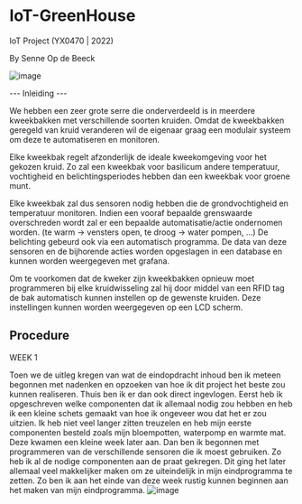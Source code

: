 # IoT-GreenHouse

IoT Project (YX0470 | 2022)

By Senne Op de Beeck


![image](https://user-images.githubusercontent.com/100275526/170331411-17dd8027-8da9-4aaa-ac04-cb6da7a69829.png)


--- Inleiding ---

We hebben een zeer grote serre die onderverdeeld is in meerdere kweekbakken met verschillende soorten kruiden. Omdat de kweekbakken geregeld van kruid veranderen wil de eigenaar graag een modulair systeem om deze te automatiseren en monitoren.

Elke kweekbak regelt afzonderlijk de ideale kweekomgeving voor het gekozen kruid. Zo zal een kweekbak voor basilicum andere temperatuur, vochtigheid en belichtingsperiodes hebben dan een kweekbak voor groene munt. 

Elke kweekbak zal dus sensoren nodig hebben die de grondvochtigheid en temperatuur monitoren. Indien een vooraf bepaalde grenswaarde overschreden wordt zal er een bepaalde automatisatie/actie ondernomen worden. (te warm -> vensters open, te droog -> water pompen, ...)  De belichting gebeurd ook via een automatisch programma. 
De data van deze sensoren en de bijhorende acties worden opgeslagen in een database en kunnen 
worden weergegeven met grafana. 

Om te voorkomen dat de kweker zijn kweekbakken opnieuw moet programmeren bij elke kruidwisseling zal hij door middel van een RFID tag de bak automatisch kunnen instellen op de gewenste kruiden. Deze instellingen kunnen worden weergegeven op een LCD scherm.


Procedure
-----------------------------------------------------------------------------------------------------------------------------------------------------------------------
WEEK 1

Toen we de uitleg kregen van wat de eindopdracht inhoud ben ik meteen begonnen met nadenken en opzoeken van hoe ik dit project het beste zou kunnen realiseren. Thuis ben ik er dan ook direct ingevlogen. Eerst heb ik opgeschreven welke componenten dat ik allemaal nodig zou hebben en heb ik een kleine schets gemaakt van hoe ik ongeveer wou dat het er zou uitzien. 
Ik heb niet veel langer zitten treuzelen en heb mijn eerste componenten besteld zoals mijn bloempotten, waterpomp en warmte mat. Deze kwamen een kleine week later aan. Dan ben ik begonnen met programmeren van de verschillende sensoren die ik moest gebruiken. Zo heb ik al de nodige componenten aan de praat gekregen. Dit ging het later allemaal veel makkelijker maken om ze uiteindelijk in mijn eindprogramma te zetten. Zo ben ik aan het einde van deze week rustig kunnen beginnen aan het maken van mijn eindprogramma. ![image](https://user-images.githubusercontent.com/100275526/170356357-856b8fe1-6f5e-4b42-b18d-e174c75eb2d0.png)









